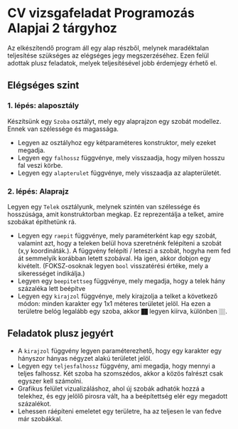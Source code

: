 # CV vizsgafeladat Programozás Alapjai 2 tárgyhoz
Az elkészítendő program áll egy alap részből, melynek maradéktalan teljesítése szükséges az elégséges jegy megszerzéséhez.
Ezen felül adottak plusz feladatok, melyek teljesítésével jobb érdemjegy érhető el.

## Elégséges szint

### 1. lépés: alaposztály
Készítsünk egy `Szoba` osztályt, mely egy alaprajzon egy szobát modellez. Ennek van szélessége és magassága.
 - Legyen az osztályhoz egy kétparaméteres konstruktor, mely ezeket megadja.
 - Legyen egy `falhossz` függvénye, mely visszaadja, hogy milyen hosszu fal veszi körbe.
 - Legyen egy `alapterulet` függvénye, mely visszaadja az alapterületét.


### 2. lépés: Alaprajz

Legyen egy `Telek` osztályunk, melynek szintén van szélessége és hosszúsága, amit konstruktorban megkap. Ez reprezentálja a telket, amire szobákat építhetünk rá.
  - Legyen egy `raepit` függvénye, mely paraméterként kap egy szobát, valamint azt, hogy a teleken belül hova szeretnénk felépíteni a szobát (x,y koordináták.). A függvény felépíti / leteszi a szobát, hogyha nem fed át semmelyik korábban letett szobával. Ha igen, akkor dobjon egy kivételt. (FOKSZ-osoknak legyen `bool` visszatérési értéke, mely a sikerességet indikálja.)
  - Legyen egy `beepitettseg` függvénye, mely megadja, hogy a telek hány százaléka lett beépítve 
  - Legyen egy `kirajzol` függvénye, mely kirajzolja a telket a következő módon: minden karakter egy 1x1 méteres területet jelöl. Ha ezen a területre belóg legalább egy szoba, akkor `██` legyen kiírva, különben `░░`.

 
## Feladatok plusz jegyért
 - A `kirajzol` függvény legyen paraméterezhető, hogy egy karakter egy hányszor hányas négyzet alakú területet jelöl.
 - Legyen egy `teljesfalhossz` függvény, ami megadja, hogy mennyi a teljes falhossz. Két szoba ha szomszédos, akkor a közös falrészt csak egyszer kell számolni.
 - Grafikus felület vizualizáláshoz, ahol új szobák adhatók hozzá a telekhez, és egy jelölő pirosra vált, ha a beépítettség elér egy megadott százalékot.
 - Lehessen ráépíteni emeletet egy területre, ha az teljesen le van fedve már szobákkal.
